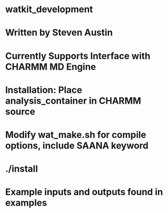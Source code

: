 # watkit_development
# Written by Steven Austin
# Currently Supports Interface with CHARMM MD Engine
# Installation: Place analysis_container in CHARMM source
# Modify wat_make.sh for compile options, include SAANA keyword
# ./install
#
# Example inputs and outputs found in examples
